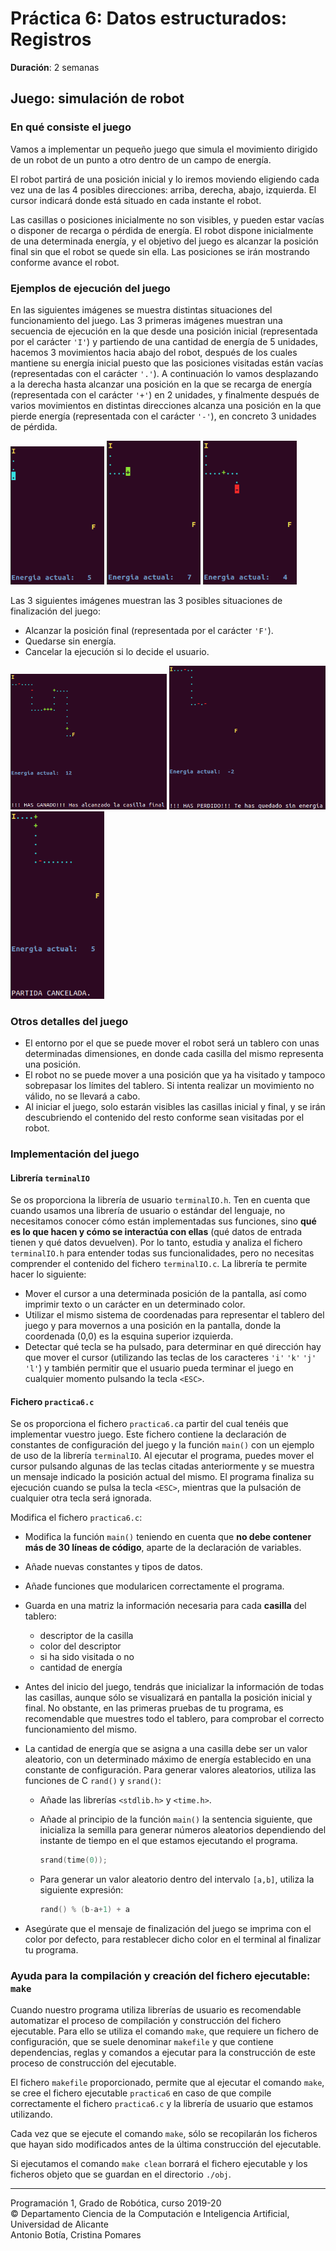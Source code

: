 # Práctica 6: Datos estructurados: Registros

**Duración**: 2 semanas

## Juego: simulación de robot

### En qué consiste el juego

Vamos a implementar un pequeño juego que simula el movimiento dirigido de un robot de un punto a otro dentro de un campo de energía. 

El robot partirá de una posición inicial y lo iremos moviendo eligiendo cada vez una de las 4 posibles direcciones: arriba, derecha, abajo, izquierda. El cursor indicará donde está situado en cada instante el robot. 

Las casillas o posiciones inicialmente no son visibles, y pueden estar vacías o disponer de recarga o pérdida de energía. El robot dispone inicialmente de una determinada energía, y el objetivo del juego es alcanzar la posición final sin que el robot se quede sin ella. Las posiciones se irán mostrando conforme avance el robot.

### Ejemplos de ejecución del juego

En las siguientes imágenes se muestra distintas situaciones del funcionamiento del juego. Las 3 primeras imágenes muestran una secuencia de ejecución en la que desde una posición inicial (representada por el carácter `'I'`) y partiendo de una cantidad de energía de 5 unidades, hacemos 3 movimientos hacia abajo del robot, después de los cuales mantiene su energía inicial puesto que las posiciones visitadas están vacías (representadas con el carácter `'.'`). A continuación lo vamos desplazando a la derecha hasta alcanzar una posición en la que se recarga de energía (representada con el carácter `'+'`) en 2 unidades, y finalmente después de varios movimientos en distintas direcciones alcanza una posición en la que pierde energía (representada con el carácter `'-'`), en concreto 3 unidades de pérdida.

<img src="imagenes/imagen1.png" width="150px"/>
<img src="imagenes/imagen2.png" width="150px"/>
<img src="imagenes/imagen3.png" width="150px"/>

Las 3 siguientes imágenes muestran las 3 posibles situaciones de finalización del juego: 

- Alcanzar la posición final (representada por el carácter `'F'`).
- Quedarse sin energía.
- Cancelar la ejecución si lo decide el usuario.

<img src="imagenes/imagen4.png" width="250px"/>
<img src="imagenes/imagen5.png" width="250px"/>
<img src="imagenes/imagen6.png" width="150px"/>


### Otros detalles del juego

- El entorno por el que se puede mover el robot será un tablero con unas determinadas dimensiones, en donde cada casilla del mismo representa una posición.
- El robot no se puede mover a una posición que ya ha visitado y tampoco sobrepasar los límites del tablero. Si intenta realizar un movimiento no válido, no se llevará a cabo. 
- Al iniciar el juego, solo estarán visibles las casillas inicial y final, y se irán descubriendo el contenido del resto conforme sean visitadas por el robot.

### Implementación del juego

#### Librería `terminalIO`

Se os proporciona la librería de usuario `terminalIO.h`. Ten en cuenta que cuando usamos una librería de usuario o estándar del lenguaje, no necesitamos conocer cómo están implementadas sus funciones, sino **qué es lo que hacen y cómo se interactúa con ellas** (qué datos de entrada tienen y qué datos devuelven). Por lo tanto, estudia y analiza el fichero `terminalIO.h` para entender todas sus funcionalidades, pero no necesitas comprender el contenido del fichero `terminalIO.c`. La librería te permite hacer lo siguiente:

- Mover el cursor a una determinada posición de la pantalla, así como imprimir texto o un carácter en un determinado color.
- Utilizar el mismo sistema de coordenadas para representar el tablero del juego y para movernos a una posición en la pantalla, donde la coordenada (0,0) es la esquina superior izquierda.
- Detectar qué tecla se ha pulsado, para determinar en qué dirección hay que mover el cursor (utilizando las teclas de los caracteres `'i'` `'k'` `'j'` `'l'`) y también permitir que el usuario pueda terminar el juego en cualquier momento pulsando la tecla `<ESC>`.

#### Fichero `practica6.c`

Se os proporciona el fichero `practica6.c`a partir del cual tenéis que implementar vuestro juego. Este fichero contiene la declaración de constantes de configuración del juego y la función `main()` con un ejemplo de uso de la librería `terminalIO`. Al ejecutar el programa, puedes mover el cursor pulsando algunas de las teclas citadas anteriormente y se muestra un mensaje indicado la posición actual del mismo. El programa finaliza su ejecución cuando se pulsa la tecla `<ESC>`, mientras que la pulsación de cualquier otra tecla será ignorada.

Modifica el fichero `practica6.c`:

- Modifica la función `main()` teniendo en cuenta que **no debe contener más de 30 líneas de código**, aparte de la declaración de variables.
- Añade nuevas constantes y tipos de datos.
- Añade funciones que modularicen correctamente el programa.
- Guarda en una matriz la información necesaria para cada **casilla** del tablero:
    - descriptor de la casilla
    - color del descriptor
    - si ha sido visitada o no
    - cantidad de energía
    
- Antes del inicio del juego, tendrás que inicializar la información de todas las casillas, aunque sólo se visualizará en pantalla la posición inicial y final. No obstante, en las primeras pruebas de tu programa, es recomendable que muestres todo el tablero, para comprobar el correcto funcionamiento del mismo.
- La cantidad de energía que se asigna a una casilla debe ser un valor aleatorio, con un determinado máximo de energía establecido en una constante de configuración. Para generar valores aleatorios, utiliza las funciones de C `rand()` y `srand()`:
    - Añade las librerías `<stdlib.h>` y `<time.h>`.
    - Añade al principio de la función `main()` la sentencia siguiente, que inicializa la semilla para generar números aleatorios dependiendo del instante de tiempo en el que estamos ejecutando el programa.

        ~~~c
        srand(time(0));
        ~~~
        
    - Para generar un valor aleatorio dentro del intervalo `[a,b]`, utiliza la siguiente expresión: 

        ~~~c
        rand() % (b-a+1) + a
        ~~~

- Asegúrate que el mensaje de finalización del juego se imprima con el color por defecto, para restablecer dicho color en el terminal al finalizar tu programa.



### Ayuda para la compilación y creación del fichero ejecutable: `make`

Cuando nuestro programa utiliza librerías de usuario es recomendable automatizar el proceso de compilación y construcción del fichero ejecutable. Para ello se utiliza el comando `make`, que requiere un fichero de configuración, que se suele denominar `makefile` y que  contiene dependencias, reglas y comandos a ejecutar para la construcción de este proceso de construcción del ejecutable.

El fichero `makefile` proporcionado, permite que al ejecutar el comando `make`, se cree el fichero ejecutable `practica6` en caso de que compile correctamente el fichero `practica6.c` y la librería de usuario que estamos utilizando. 

Cada vez que se ejecute el comando `make`, sólo se recopilarán los ficheros que hayan sido modificados antes de la última construcción del ejecutable.

Si ejecutamos el comando `make clean` borrará el fichero ejecutable y los ficheros objeto que se guardan en el directorio `./obj`.

----

Programación 1, Grado de Robótica, curso 2019-20  
© Departamento Ciencia de la Computación e Inteligencia Artificial, Universidad de Alicante  
Antonio Botía, Cristina Pomares
